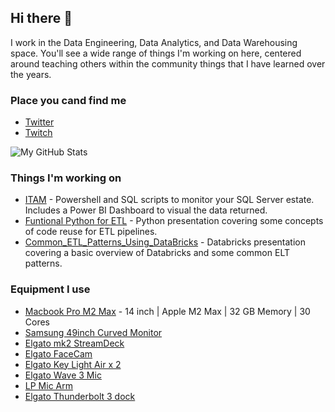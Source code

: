 ## Hi there 👋

I work in the Data Engineering, Data Analytics, and Data Warehousing space.  You'll see a wide range of things I'm working on here, centered around teaching others within the community things that I have learned over the years.  

### Place you cand find me
* [Twitter](https://twitter.com/codenamesql)
* [Twitch](https://www.twitch.tv/codenamesql)


![My GitHub Stats](https://github-readme-stats.vercel.app/api?username=jhiggin&count_private=true&theme=radical)


### Things I'm working on
* [ITAM](https://github.com/Jhiggin/ITAM) - Powershell and SQL scripts to monitor your SQL Server estate.  Includes a Power BI Dashboard to visual the data returned.
* [Funtional Python for ETL](https://github.com/Jhiggin/Functional_Python_for_ETL) - Python presentation covering some concepts of code reuse for ETL pipelines.
* [Common_ETL_Patterns_Using_DataBricks](https://github.com/Jhiggin/Common_ETL_Patterns_Using_DataBricks) - Databricks presentation covering a basic overview of Databricks and some common ELT patterns.


### Equipment I use
* [Macbook Pro M2 Max](https://www.amazon.com/Apple-MacBook-Laptop-12%E2%80%91core-30%E2%80%91core/dp/B0BSHG76FM/ref=asc_df_B0BSHG76FM?tag=bingshoppinga-20&linkCode=df0&hvadid=80264481976673&hvnetw=o&hvqmt=e&hvbmt=be&hvdev=c&hvlocint=&hvlocphy=&hvtargid=pla-4583864001373713&th=1) - 14 inch | Apple M2 Max | 32 GB Memory | 30 Cores
* [Samsung 49inch Curved Monitor](https://www.amazon.com/Samsung-Double-49-Inch-Monitor-LC49RG90SSNXZA/dp/B07L9HCJ2V/ref=sr_1_2_sspa?keywords=samsung+49+inch+curved+monitor&qid=1667147850&qu=eyJxc2MiOiIyLjk0IiwicXNhIjoiMi43MSIsInFzcCI6IjIuMzMifQ%3D%3D&sprefix=Samsung+49inch+cur%2Caps%2C84&sr=8-2-spons&psc=1)
* [Elgato mk2 StreamDeck](https://www.amazon.com/Elgato-Stream-Deck-MK-2-Controller/dp/B09738CV2G/ref=sr_1_2_sspa?crid=EO5GU3TOWNWF&keywords=elgato%2Bstream%2Bmk2&qid=1667148114&qu=eyJxc2MiOiIwLjk0IiwicXNhIjoiMS4wMCIsInFzcCI6IjAuMDAifQ%3D%3D&sprefix=elgato%2Bmk2%2Bstr%2Caps%2C82&sr=8-2-spons&th=1)
* [Elgato FaceCam](https://www.amazon.com/Elgato-Facecam-Conferencing-Streaming-Fixed-Focus/dp/B0973DV11T/ref=sr_1_1_sspa?crid=EO5GU3TOWNWF&keywords=elgato%2Bstream%2Bmk2&qid=1667148114&qu=eyJxc2MiOiIwLjk0IiwicXNhIjoiMS4wMCIsInFzcCI6IjAuMDAifQ%3D%3D&sprefix=elgato%2Bmk2%2Bstr%2Caps%2C82&sr=8-1-spons&th=1)
* [Elgato Key Light Air x 2](https://www.amazon.com/Elgato-Key-Light-Air-app-adjustable/dp/B082QHRZFW/ref=sr_1_1_sspa?crid=11H024BUI6ZNI&keywords=elgato+keylight+air&qid=1667148179&qu=eyJxc2MiOiIxLjAyIiwicXNhIjoiMS4wOCIsInFzcCI6IjAuOTQifQ%3D%3D&sprefix=elgato+keyli%2Caps%2C86&sr=8-1-spons&psc=1)
* [Elgato Wave 3 Mic](https://www.amazon.com/Elgato-Wave-Microphone-Podcasting-Capacitive/dp/B08H8D92Q7/ref=sr_1_2?crid=1HF29LJNKTCE1&keywords=wave3+mic&qid=1667147961&qu=eyJxc2MiOiIwLjcyIiwicXNhIjoiMC40MSIsInFzcCI6IjAuMDAifQ%3D%3D&sprefix=wave3+mic%2Caps%2C81&sr=8-2)
* [LP Mic Arm](https://www.amazon.com/Elgato-Wave-Mic-Arm-Microphone/dp/B097376LKF/ref=sr_1_1_sspa?crid=2A500WUYO4M14&keywords=elgato+lp+boom+arm&qid=1667148025&qu=eyJxc2MiOiIwLjY3IiwicXNhIjoiMC40NyIsInFzcCI6IjAuNTUifQ%3D%3D&sprefix=elgato+lp%2Caps%2C81&sr=8-1-spons&psc=1)
* [Elgato Thunderbolt 3 dock](https://www.amazon.com/Elgato-Thunderbolt-Dock-Ethernet-aluminum/dp/B01MZ2ATGK/ref=sr_1_3?crid=33431MK2A2CIS&keywords=elgato+dock&qid=1667148205&qu=eyJxc2MiOiIzLjQ5IiwicXNhIjoiMi44MSIsInFzcCI6IjIuNDgifQ%3D%3D&sprefix=elgato+dock%2Caps%2C81&sr=8-3)

